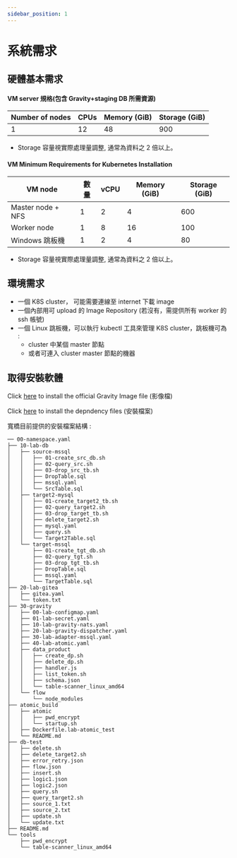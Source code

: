 ```yaml
---
sidebar_position: 1
---
```


# 系統需求 
## 硬體基本需求

#### VM server 規格(包含 Gravity+staging DB 所需資源)

| Number of nodes | CPUs | Memory (GiB) | Storage (GiB)|
|------------|------|--------------|--------------|
|     1      |  12  |     48       |     900      |

* Storage 容量視實際處理量調整, 通常為資料之 2 倍以上。



#### VM Minimum Requirements for Kubernetes Installation

| VM node           | 數量| vCPU | Memory (GiB) | Storage (GiB) |
| ------------------|-----|-------|-------------|---------------|
| Master node + NFS | 1   | 2     | 4           | 600           |
| Worker node       | 1   | 8     | 16          | 100           |
| Windows 跳板機    | 1   | 2     | 4           | 80            |

* Storage 容量視實際處理量調整, 通常為資料之 2 倍以上。





## 環境需求
* 一個 K8S cluster， 可能需要連線至 internet 下載 image
* 一個內部用可 upload 的 Image Repository (若沒有，需提供所有 worker 的 ssh 帳號)
* 一個 Linux 跳板機，可以執行 kubectl 工具來管理 K8S cluster，跳板機可為 :
    * cluster 中某個 master 節點
    * 或者可連入 cluster master 節點的機器

## 取得安裝軟體
Click [here](https://drive.google.com/file/d/1iNOU-T-M3OC59shNI7lkkWZI8Mh-D12x/view?usp=drive_link) to install the official Gravity Image file (影像檔)

Click [here](https://drive.google.com/file/d/1iNOU-T-M3OC59shNI7lkkWZI8Mh-D12x/view?usp=drive_link) to install the depndency files (安裝檔案)

寬橋目前提供的安裝檔案結構 :
```
── 00-namespace.yaml
├── 10-lab-db
│   ├── source-mssql
│   │   ├── 01-create_src_db.sh
│   │   ├── 02-query_src.sh
│   │   ├── 03-drop_src_tb.sh
│   │   ├── DropTable.sql
│   │   ├── mssql.yaml
│   │   └── SrcTable.sql
│   ├── target2-mysql
│   │   ├── 01-create_target2_tb.sh
│   │   ├── 02-query_target2.sh
│   │   ├── 03-drop_target_tb.sh
│   │   ├── delete_target2.sh
│   │   ├── mysql.yaml
│   │   ├── query.sh
│   │   └── Target2Table.sql
│   └── target-mssql
│       ├── 01-create_tgt_db.sh
│       ├── 02-query_tgt.sh
│       ├── 03-drop_tgt_tb.sh
│       ├── DropTable.sql
│       ├── mssql.yaml
│       └── TargetTable.sql
├── 20-lab-gitea
│   ├── gitea.yaml
│   └── token.txt
├── 30-gravity
│   ├── 00-lab-configmap.yaml
│   ├── 01-lab-secret.yaml
│   ├── 10-lab-gravity-nats.yaml
│   ├── 20-lab-gravity-dispatcher.yaml
│   ├── 30-lab-adapter-mssql.yaml
│   ├── 40-lab-atomic.yaml
│   ├── data_product
│   │   ├── create_dp.sh
│   │   ├── delete_dp.sh
│   │   ├── handler.js
│   │   ├── list_token.sh
│   │   ├── schema.json
│   │   └── table-scanner_linux_amd64
│   └── flow
│       └── node_modules
├── atomic_build
│   ├── atomic
│   │   ├── pwd_encrypt
│   │   └── startup.sh
│   ├── Dockerfile.lab-atomic_test
│   └── README.md
├── db-test
│   ├── delete.sh
│   ├── delete_target2.sh
│   ├── error_retry.json
│   ├── flow.json
│   ├── insert.sh
│   ├── logic1.json
│   ├── logic2.json
│   ├── query.sh
│   ├── query_target2.sh
│   ├── source_1.txt
│   ├── source_2.txt
│   ├── update.sh
│   └── update.txt
├── README.md
└── tools
    ├── pwd_encrypt
    └── table-scanner_linux_amd64

```
